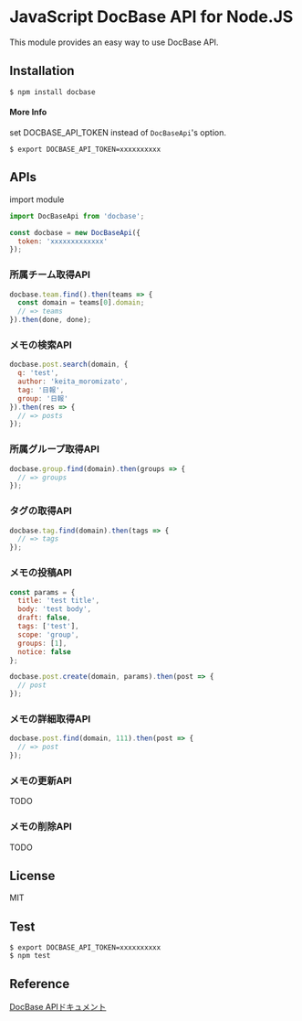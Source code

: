 # JavaScript DocBase API for Node.JS

This module provides an easy way to use DocBase API.

## Installation

```
$ npm install docbase
```

#### More Info
set DOCBASE_API_TOKEN instead of `DocBaseApi`'s option.

```
$ export DOCBASE_API_TOKEN=xxxxxxxxxx
```

## APIs

import module

```js
import DocBaseApi from 'docbase';

const docbase = new DocBaseApi({
  token: 'xxxxxxxxxxxxx'
});
```

### 所属チーム取得API

```js
docbase.team.find().then(teams => {
  const domain = teams[0].domain;
  // => teams
}).then(done, done);
```

### メモの検索API

```js
docbase.post.search(domain, {
  q: 'test',
  author: 'keita_moromizato',
  tag: '日報',
  group: '日報'
}).then(res => {
  // => posts
});
```

### 所属グループ取得API

```js
docbase.group.find(domain).then(groups => {
  // => groups
});
```

### タグの取得API

```js
docbase.tag.find(domain).then(tags => {
  // => tags
});
```

### メモの投稿API

```js
const params = {
  title: 'test title',
  body: 'test body',
  draft: false,
  tags: ['test'],
  scope: 'group',
  groups: [1],
  notice: false
};

docbase.post.create(domain, params).then(post => {
  // post
});
```

### メモの詳細取得API

```js
docbase.post.find(domain, 111).then(post => {
  // => post
});
```

### メモの更新API
TODO

### メモの削除API
TODO

## License
MIT

## Test

```
$ export DOCBASE_API_TOKEN=xxxxxxxxxx
$ npm test
```

## Reference

[DocBase APIドキュメント](https://help.docbase.io/posts/45703)
